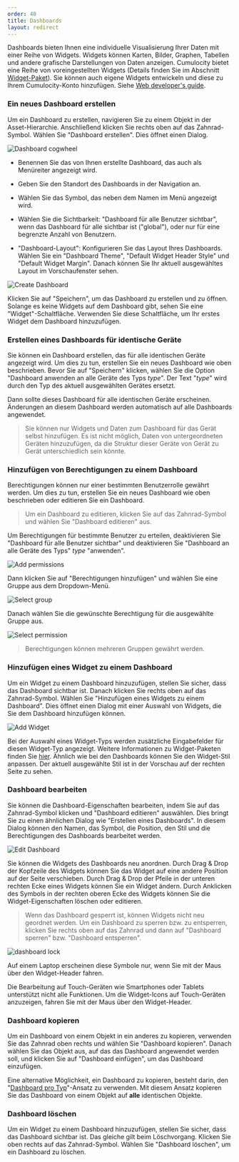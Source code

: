 ```yaml
---
order: 40
title: Dashboards 
layout: redirect
---
```


Dashboards bieten Ihnen eine individuelle Visualisierung Ihrer Daten mit einer Reihe von Widgets. Widgets können Karten, Bilder, Graphen, Tabellen und andere grafische Darstellungen von Daten anzeigen. Cumulocity bietet eine Reihe von voreingestellten Widgets (Details finden Sie im Abschnitt [Widget-Paket](#widget)). Sie können auch eigene Widgets entwickeln und diese zu Ihrem Cumulocity-Konto hinzufügen. Siehe [Web developer's guide](/guides/images/web/).

### Ein neues Dashboard erstellen

Um ein Dashboard zu erstellen, navigieren Sie zu einem Objekt in der Asset-Hierarchie. Anschließend klicken Sie rechts oben auf das Zahnrad-Symbol. Wählen Sie "Dashboard erstellen". Dies öffnet einen Dialog.

![Dashboard cogwheel](/guides/images/users-guide/dashboardcogwheelde.png)

* Benennen Sie das von Ihnen erstellte Dashboard, das auch als Menüreiter angezeigt wird.

* Geben Sie den Standort des Dashboards in der Navigation an.

* Wählen Sie das Symbol, das neben dem Namen im Menü angezeigt wird.

* Wählen Sie die Sichtbarkeit: "Dashboard für alle Benutzer sichtbar", wenn das Dashboard für alle sichtbar ist ("global"), oder nur für eine begrenzte Anzahl von Benutzern.

* "Dashboard-Layout": Konfigurieren Sie das Layout Ihres Dashboards. Wählen Sie ein "Dashboard Theme", "Default Widget Header Style" und "Default Widget Margin". Danach können Sie Ihr aktuell ausgewähltes Layout im Vorschaufenster sehen.

![Create Dashboard](/guides/images/users-guide/dashboard-createde.png)

Klicken Sie auf "Speichern", um das Dashboard zu erstellen und zu öffnen. Solange es keine Widgets auf dem Dashboard gibt, sehen Sie eine "Widget"-Schaltfläche. Verwenden Sie diese Schaltfläche, um Ihr erstes Widget dem Dashboard hinzuzufügen.

### <a name="create-a-dashboard-for-all-devices-of-the-same-type"></a>Erstellen eines Dashboards für identische Geräte

Sie können ein Dashboard erstellen, das für alle identischen Geräte angezeigt wird. Um dies zu tun, erstellen Sie ein neues Dashboard wie oben beschrieben. Bevor Sie auf "Speichern" klicken, wählen Sie die Option "Dashboard anwenden an alle Geräte des Typs _type_". Der Text "_type_" wird durch den Typ des aktuell ausgewählten Gerätes ersetzt.

Dann sollte dieses Dashboard für alle identischen Geräte erscheinen. Änderungen an diesem Dashboard werden automatisch auf alle Dashboards angewendet.

> Sie können nur Widgets und Daten zum Dashboard für das Gerät selbst hinzufügen. Es ist nicht möglich, Daten von untergeordneten Geräten hinzuzufügen, da die Struktur dieser Geräte von Gerät zu Gerät unterschiedlich sein könnte.

### Hinzufügen von Berechtigungen zu einem Dashboard
 
Berechtigungen können nur einer bestimmten Benutzerrolle gewährt werden. Um dies zu tun, erstellen Sie ein neues Dashboard wie oben beschrieben oder editieren Sie ein Dashboard.

> Um ein Dashboard zu editieren, klicken Sie auf das Zahnrad-Symbol und wählen Sie "Dashboard editieren" aus.

Um Berechtigungen für bestimmte Benutzer zu erteilen, deaktivieren Sie "Dashboard für alle Benutzer sichtbar" und deaktivieren Sie "Dashboard an alle Geräte des Typs" _type_ "anwenden".

![Add permissions](/guides/images/users-guide/dashboardaddrightde.png)

Dann klicken Sie auf "Berechtigungen hinzufügen" und wählen Sie eine Gruppe aus dem Dropdown-Menü.

![Select group](/guides/images/users-guide/dashboardforgroupde.png)

Danach wählen Sie die gewünschte Berechtigung für die ausgewählte Gruppe aus.

![Select permission](/guides/images/users-guide/dashboardpermissionde.png)

> Berechtigungen können mehreren Gruppen gewährt werden.

### Hinzufügen eines Widget zu einem Dashboard

Um ein Widget zu einem Dashboard hinzuzufügen, stellen Sie sicher, dass das Dashboard sichtbar ist. Danach klicken Sie rechts oben auf das Zahnrad-Symbol. Wählen Sie "Hinzufügen eines Widgets zu einem Dashboard". Dies öffnet einen Dialog mit einer Auswahl von Widgets, die Sie dem Dashboard hinzufügen können.

![Add Widget](/guides/images/users-guide/widgetcogwheelde.png)

Bei der Auswahl eines Widget-Typs werden zusätzliche Eingabefelder für diesen Widget-Typ angezeigt. Weitere Informationen zu Widget-Paketen finden Sie [hier](#widget). Ähnlich wie bei den Dashboards können Sie den Widget-Stil anpassen. Der aktuell ausgewählte Stil ist in der Vorschau auf der rechten Seite zu sehen.

### <a name="Dashboard bearbeiten"></a>Dashboard bearbeiten

Sie können die Dashboard-Eigenschaften bearbeiten, indem Sie auf das Zahnrad-Symbol klicken und "Dashboard editieren" auswählen. Dies bringt Sie zu einen ähnlichen Dialog wie "Erstellen eines Dashboards". In diesem Dialog können den Namen, das Symbol, die Position, den Stil und die Berechtigungen des Dashboards bearbeitet werden.

![Edit Dashboard](/guides/images/users-guide/dashboardeditde.png)

Sie können die Widgets des Dashboards neu anordnen. Durch Drag & Drop der Kopfzeile des Widgets können Sie das Widget auf eine andere Position auf der Seite verschieben. Durch Drag & Drop der Pfeile in der unteren rechten Ecke eines Widgets können Sie ein Widget ändern. Durch Anklicken des Symbols in der rechten oberen Ecke des Widgets können Sie die Widget-Eigenschaften löschen oder editieren.

> Wenn das Dashboard gesperrt ist, können Widgets nicht neu geordnet werden. Um ein Dashboard zu sperren bzw. zu entsperren, klicken Sie rechts oben auf das Zahnrad und dann auf "Dashboard sperren" bzw. "Dashboard entsperren".

![dashboard lock](/guides/images/users-guide/dashboardlockde.png)

Auf einem Laptop erscheinen diese Symbole nur, wenn Sie mit der Maus über den Widget-Header fahren.

Die Bearbeitung auf Touch-Geräten wie Smartphones oder Tablets unterstützt nicht alle Funktionen. Um die Widget-Icons auf Touch-Geräten anzuzeigen, fahren Sie mit der Maus über den Widget-Header.

### Dashboard kopieren

Um ein Dashboard von einem Objekt in ein anderes zu kopieren, verwenden Sie das Zahnrad oben rechts und wählen Sie "Dashboard kopieren". Danach wählen Sie das Objekt aus, auf das das Dashboard angewendet werden soll, und klicken Sie auf "Dashboard einfügen", um das Dashboard einzufügen.

Eine alternative Möglichkeit, ein Dashboard zu kopieren, besteht darin, den "[Dashboard pro Typ](#create-a-dashboard-for-all-devices-of-the-same-type)"-Ansatz zu verwenden. Mit diesem Ansatz kopieren Sie das Dashboard von einem Objekt auf **alle** identischen Objekte.

### Dashboard löschen

Um ein Widget zu einem Dashboard hinzuzufügen, stellen Sie sicher, dass das Dashboard sichtbar ist. Das gleiche gilt beim Löschvorgang. Klicken Sie oben rechts auf das Zahnrad-Symbol. Wählen Sie "Dashboard löschen", um ein Dashboard zu löschen.

